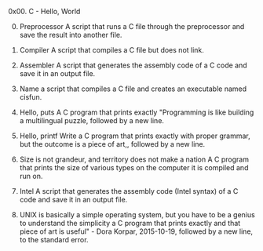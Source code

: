0x00. C - Hello, World

0. Preprocessor
A script that runs a C file through the preprocessor and save the result into another file.

1. Compiler
A script that compiles a C file but does not link.

2. Assembler
A script that generates the assembly code of a C code and save it in an output file.

3. Name
a script that compiles a C file and creates an executable named cisfun.

4. Hello, puts
A C program that prints exactly "Programming is like building a multilingual puzzle, followed by a new line.

5. Hello, printf
Write a C program that prints exactly with proper grammar, but the outcome is a piece of art,, followed by a new line.

6. Size is not grandeur, and territory does not make a nation
A C program that prints the size of various types on the computer it is compiled and run on.

7. Intel
A script that generates the assembly code (Intel syntax) of a C code and save it in an output file.

8. UNIX is basically a simple operating system, but you have to be a genius to understand the simplicity
a C program that prints exactly and that piece of art is useful" - Dora Korpar, 2015-10-19, followed by a new line, to the standard error.

